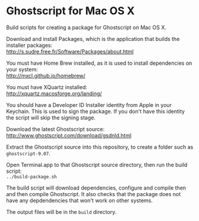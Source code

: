 Ghostscript for Mac OS X
========================

Build scripts for creating a package for Ghostscript on Mac OS X.

Download and install Packages, which is the application that builds the installer packages:  
http://s.sudre.free.fr/Software/Packages/about.html

You must have Home Brew installed, as it is used to install dependencies on your system:  
http://mxcl.github.io/homebrew/

You must have XQuartz installed:  
http://xquartz.macosforge.org/landing/

You should have a Developer ID Installer identity from Apple in your Keychain. This is used to sign the package.
If you don't have this identity the script will skip the signing stage.

Download the latest Ghostscript source:  
http://www.ghostscript.com/download/gsdnld.html

Extract the Ghostscript source into this repository, to create a folder such as ``ghostscript-9.07``.

Open Terminal.app to that Ghostscript source directory, then run the build script:  
``../build-package.sh``

The build script will download dependencies, configure and compile then and then compile Ghostscript.
It also checks that the package does not have any depdendencies that won't work on other systems.

The output files will be in the ``build`` directory.
